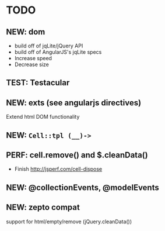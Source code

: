 TODO
====

NEW: dom
----------------------------

- build off of jqLite/jQuery API
- build off of AngularJS's jqLite specs
- Increase speed
- Decrease size

TEST: Testacular
----------------

NEW: exts (see angularjs directives)
-----------------------------------

Extend html DOM functionality

NEW: `Cell::tpl (__)->`
-----------------------

PERF: cell.remove() and $.cleanData()
-------------------------------------

- Finish http://jsperf.com/cell-dispose

NEW: @collectionEvents, @modelEvents
-------------------------------------

NEW: zepto compat
-----------------

support for html/empty/remove (jQuery.cleanData())